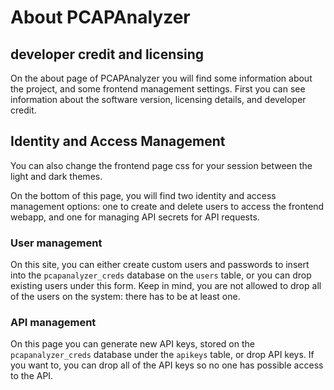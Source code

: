 # About PCAPAnalyzer

## developer credit and licensing

On the about page of PCAPAnalyzer you will find some information about the project, and some frontend management settings. First you can see information about the software version, licensing details, and developer credit.

## Identity and Access Management

You can also change the frontend page css for your session between the light and dark themes.

On the bottom of this page, you will find two identity and access management options: one to create and delete users to access the frontend webapp, and one for managing API secrets for API requests.

### User management

On this site, you can either create custom users and passwords to insert into the `pcapanalyzer_creds` database on the `users` table, or you can drop existing users under this form. Keep in mind, you are not allowed to drop all of the users on the system: there has to be at least one.

### API management

On this page you can generate new API keys, stored on the `pcapanalyzer_creds` database under the `apikeys` table, or drop API keys. If you want to, you can drop all of the API keys so no one has possible access to the API.
